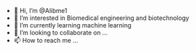 - 👋 Hi, I’m @Alibme1
- 👀 I’m interested in Biomedical engineering and biotechnology
- 🌱 I’m currently learning machine learning
- 💞️ I’m looking to collaborate on ...
- 📫 How to reach me ...

<!---
Alibme1/Alibme1 is a ✨ special ✨ repository because its `README.md` (this file) appears on your GitHub profile.
You can click the Preview link to take a look at your changes.
--->
